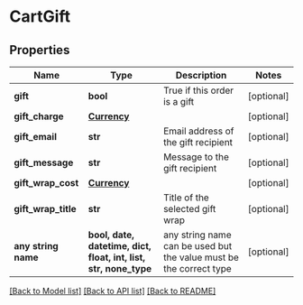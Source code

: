 # CartGift


## Properties
Name | Type | Description | Notes
------------ | ------------- | ------------- | -------------
**gift** | **bool** | True if this order is a gift | [optional] 
**gift_charge** | [**Currency**](Currency.md) |  | [optional] 
**gift_email** | **str** | Email address of the gift recipient | [optional] 
**gift_message** | **str** | Message to the gift recipient | [optional] 
**gift_wrap_cost** | [**Currency**](Currency.md) |  | [optional] 
**gift_wrap_title** | **str** | Title of the selected gift wrap | [optional] 
**any string name** | **bool, date, datetime, dict, float, int, list, str, none_type** | any string name can be used but the value must be the correct type | [optional]

[[Back to Model list]](../README.md#documentation-for-models) [[Back to API list]](../README.md#documentation-for-api-endpoints) [[Back to README]](../README.md)


